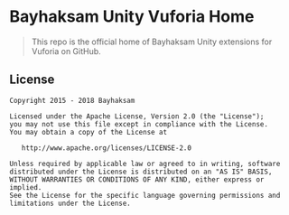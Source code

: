 # Bayhaksam Unity Vuforia Home

> This repo is the official home of Bayhaksam Unity extensions for Vuforia on GitHub.

License
--------

    Copyright 2015 - 2018 Bayhaksam

    Licensed under the Apache License, Version 2.0 (the "License");
    you may not use this file except in compliance with the License.
    You may obtain a copy of the License at

       http://www.apache.org/licenses/LICENSE-2.0

    Unless required by applicable law or agreed to in writing, software
    distributed under the License is distributed on an "AS IS" BASIS,
    WITHOUT WARRANTIES OR CONDITIONS OF ANY KIND, either express or implied.
    See the License for the specific language governing permissions and
    limitations under the License.
